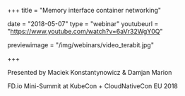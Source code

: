 +++
title = "Memory interface container networking"

date = "2018-05-07"
type = "webinar"
youtubeurl = "https://www.youtube.com/watch?v=6aVr32WgY0Q"

previewimage = "/img/webinars/video_terabit.jpg"

+++

Presented by Maciek Konstantynowicz & Damjan Marion

FD.io Mini-Summit at KubeCon + CloudNativeCon EU 2018

